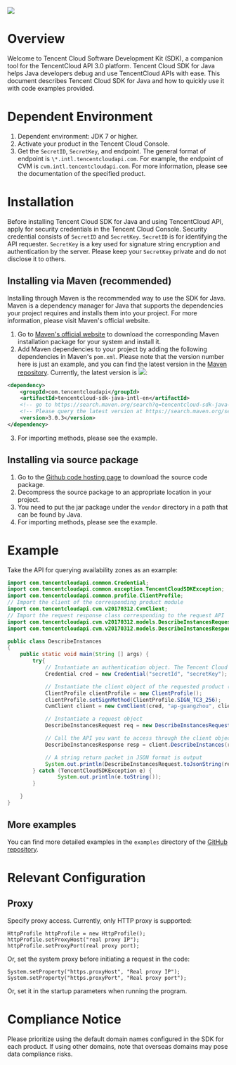 ![](https://img.shields.io/maven-central/v/com.tencentcloudapi/tencentcloud-sdk-java-intl-en?label=maven)

# Overview
Welcome to Tencent Cloud Software Development Kit (SDK), a companion tool for the TencentCloud API 3.0 platform.
Tencent Cloud SDK for Java helps Java developers debug and use TencentCloud APIs with ease. This document describes Tencent Cloud SDK for Java and how to quickly use it with code examples provided.

# Dependent Environment
1. Dependent environment: JDK 7 or higher.
2. Activate your product in the Tencent Cloud Console.
3. Get the `SecretID`, `SecretKey`, and endpoint. The general format of endpoint is `\*.intl.tencentcloudapi.com`. For example, the endpoint of CVM is `cvm.intl.tencentcloudapi.com`. For more information, please see the documentation of the specified product.

# Installation
Before installing Tencent Cloud SDK for Java and using TencentCloud API, apply for security credentials in the Tencent Cloud Console. Security credential consists of `SecretID` and `SecretKey`. `SecretID` is for identifying the API requester. `SecretKey` is a key used for signature string encryption and authentication by the server. Please keep your `SecretKey` private and do not disclose it to others.
## Installing via Maven (recommended)
Installing through Maven is the recommended way to use the SDK for Java. Maven is a dependency manager for Java that supports the dependencies your project requires and installs them into your project. For more information, please visit Maven's official website.
1. Go to [Maven's official website](https://maven.apache.org/) to download the corresponding Maven installation package for your system and install it.
2. Add Maven dependencies to your project by adding the following dependencies in Maven's `pom.xml`. Please note that the version number here is just an example, and you can find the latest version in the [Maven repository](https://search.maven.org/search?q=tencentcloud-sdk-java-intl-en). Currently, the latest version is ![](https://img.shields.io/maven-central/v/com.tencentcloudapi/tencentcloud-sdk-java-intl-en?label=maven):
```xml
<dependency>
    <groupId>com.tencentcloudapi</groupId>
    <artifactId>tencentcloud-sdk-java-intl-en</artifactId>
    <!-- go to https://search.maven.org/search?q=tencentcloud-sdk-java-intl-en and get the latest version. -->
    <!-- Please query the latest version at https://search.maven.org/search?q=tencentcloud-sdk-java-intl-en -->
    <version>3.0.3</version>
</dependency>
```
3. For importing methods, please see the example.

## Installing via source package
1. Go to the [Github code hosting page](https://github.com/tencentcloud/tencentcloud-sdk-java-intl-en) to download the source code package.
2. Decompress the source package to an appropriate location in your project.
3. You need to put the jar package under the `vendor` directory in a path that can be found by Java.
4. For importing methods, please see the example.

# Example
Take the API for querying availability zones as an example:
```java
import com.tencentcloudapi.common.Credential;
import com.tencentcloudapi.common.exception.TencentCloudSDKException;
import com.tencentcloudapi.common.profile.ClientProfile;
// Import the client of the corresponding product module
import com.tencentcloudapi.cvm.v20170312.CvmClient;
// Import the request response class corresponding to the request API
import com.tencentcloudapi.cvm.v20170312.models.DescribeInstancesRequest;
import com.tencentcloudapi.cvm.v20170312.models.DescribeInstancesResponse;

public class DescribeInstances
{
    public static void main(String [] args) {
        try{
            // Instantiate an authentication object. The Tencent Cloud account `secretId` and `secretKey` need to be passed in as the input parameters
            Credential cred = new Credential("secretId", "secretKey");

            // Instantiate the client object of the requested product (with CVM as an example)
            ClientProfile clientProfile = new ClientProfile();
            clientProfile.setSignMethod(ClientProfile.SIGN_TC3_256);
            CvmClient client = new CvmClient(cred, "ap-guangzhou", clientProfile);

            // Instantiate a request object
            DescribeInstancesRequest req = new DescribeInstancesRequest();

            // Call the API you want to access through the client object. You need to pass in the request object
            DescribeInstancesResponse resp = client.DescribeInstances(req);

            // A string return packet in JSON format is output
            System.out.println(DescribeInstancesRequest.toJsonString(resp));
        } catch (TencentCloudSDKException e) {
                System.out.println(e.toString());
        }

    }
}
```

## More examples

You can find more detailed examples in the `examples` directory of the [GitHub repository](https://github.com/tencentcloud/tencentcloud-sdk-java-intl-en).

# Relevant Configuration

## Proxy

Specify proxy access. Currently, only HTTP proxy is supported:

```
HttpProfile httpProfile = new HttpProfile();
httpProfile.setProxyHost("real proxy IP");
httpProfile.setProxyPort(real proxy port);
```

Or, set the system proxy before initiating a request in the code:

```
System.setProperty("https.proxyHost", "Real proxy IP");
System.setProperty("https.proxyPort", "Real proxy port");
```

Or, set it in the startup parameters when running the program.

# Compliance Notice

Please prioritize using the ​default domain names configured in the SDK for each product. If using other domains, note that ​overseas domains may pose ​data compliance risks.
